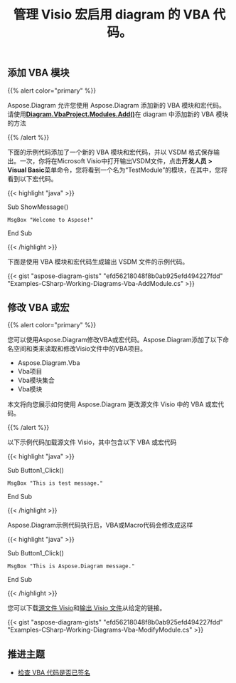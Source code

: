 ﻿---
title: 管理 Visio 宏启用 diagram 的 VBA 代码。
linktitle: Diagram VBA 项目
type: docs
weight: 200
url: /zh/net/working-with-vbaproject/
description: 使用 Aspose.Diagram 库添加 VBA 模块和修改 VBA 或宏。
---
## **添加 VBA 模块**
{{% alert color="primary" %}}

Aspose.Diagram 允许您使用 Aspose.Diagram 添加新的 VBA 模块和宏代码。请使用[**Diagram.VbaProject.Modules.Add()**](https://reference.aspose.com/diagram/net/aspose.diagram.vba/vbamodulecollection/methods/add/index)在 diagram 中添加新的 VBA 模块的方法

{{% /alert %}}

下面的示例代码添加了一个新的 VBA 模块和宏代码，并以 VSDM 格式保存输出。一次，你将在Microsoft Visio中打开输出VSDM文件，点击**开发人员 > Visual Basic**菜单命令，您将看到一个名为“TestModule”的模块，在其中，您将看到以下宏代码。

{{< highlight "java" >}}

 Sub ShowMessage()

    MsgBox "Welcome to Aspose!"

End Sub

{{< /highlight >}}

下面是使用 VBA 模块和宏代码生成输出 VSDM 文件的示例代码。

{{< gist "aspose-diagram-gists" "efd56218048f8b0ab925efd494227fdd" "Examples-CSharp-Working-Diagrams-Vba-AddModule.cs" >}}

## **修改 VBA 或宏**

{{% alert color="primary" %}} 

您可以使用Aspose.Diagram修改VBA或宏代码。Aspose.Diagram添加了以下命名空间和类来读取和修改Visio文件中的VBA项目。

- Aspose.Diagram.Vba
- Vba项目
- Vba模块集合
- Vba模块

本文将向您展示如何使用 Aspose.Diagram 更改源文件 Visio 中的 VBA 或宏代码。

{{% /alert %}} 

以下示例代码加载源文件 Visio，其中包含以下 VBA 或宏代码

{{< highlight "java" >}}

 Sub Button1_Click()

    MsgBox "This is test message."

End Sub

{{< /highlight >}}

Aspose.Diagram示例代码执行后，VBA或Macro代码会修改成这样

{{< highlight "java" >}}

 Sub Button1_Click()

    MsgBox "This is Aspose.Diagram message."

End Sub

{{< /highlight >}}

您可以下载[源文件 Visio]()和[输出 Visio 文件]()从给定的链接。

{{< gist "aspose-diagram-gists" "efd56218048f8b0ab925efd494227fdd" "Examples-CSharp-Working-Diagrams-Vba-ModifyModule.cs" >}}

## **推进主题**
- [检查 VBA 代码是否已签名](/diagram/zh/net/check-if-vba-code-is-signed/)
